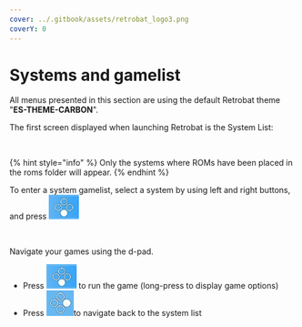 ```yaml
---
cover: ../.gitbook/assets/retrobat_logo3.png
coverY: 0
---
```


# Systems and gamelist

All menus presented in this section are using the default Retrobat theme "**ES-THEME-CARBON**".

The first screen displayed when launching Retrobat is the System List:

<figure><img src="https://i.imgur.com/pYMalry.png" alt=""><figcaption></figcaption></figure>

{% hint style="info" %}
Only the systems where ROMs have been placed in the roms folder will appear.
{% endhint %}

To enter a system gamelist, select a system by using left and right buttons, and press ![](<../.gitbook/assets/image (2).png>)

<figure><img src="https://i.imgur.com/TTC0HMH.png" alt=""><figcaption></figcaption></figure>

Navigate your games using the d-pad.

* Press ![](<../.gitbook/assets/image (2).png>) to run the game (long-press to display game options)
* Press ![](<../.gitbook/assets/image (6).png>)to navigate back to the system list
